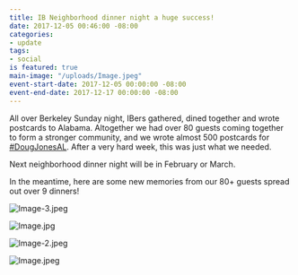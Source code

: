 ```yaml
---
title: IB Neighborhood dinner night a huge success!
date: 2017-12-05 00:46:00 -08:00
categories:
- update
tags:
- social
is featured: true
main-image: "/uploads/Image.jpeg"
event-start-date: 2017-12-05 00:00:00 -08:00
event-end-date: 2017-12-17 00:00:00 -08:00
---
```


All over Berkeley Sunday night, IBers gathered, dined together and wrote postcards to Alabama. Altogether we had over 80 guests coming together to form a stronger community, and we wrote almost 500 postcards for [#DougJonesAL](https://dougjonesforsenate.com/). After a very hard week, this was just what we needed.

Next neighborhood dinner night will be in February or March.

In the meantime, here are some new memories from our 80+ guests spread out over 9 dinners!

![Image-3.jpeg](/uploads/Image-3.jpeg)

![Image.jpg](/uploads/Image.jpg)

![Image-2.jpeg](/uploads/Image-2.jpeg)

![Image.jpeg](/uploads/Image.jpeg)